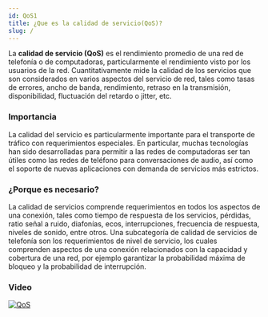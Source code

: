```yaml
---
id: QoS1
title: ¿Que es la calidad de servicio(QoS)?
slug: /
---
```


La **calidad de servicio (QoS)** es el rendimiento promedio de una red de telefonía o de computadoras, particularmente el rendimiento visto por los usuarios de la red. Cuantitativamente mide la calidad de los servicios que son considerados en varios aspectos del servicio de red, tales como tasas de errores, ancho de banda, rendimiento, retraso en la transmisión, disponibilidad, fluctuación del retardo o jitter, etc.

### Importancia
La calidad del servicio es particularmente importante para el transporte de tráfico con requerimientos especiales. En particular, muchas tecnologías han sido desarrolladas para permitir a las redes de computadoras ser tan útiles como las redes de teléfono para conversaciones de audio, así como el soporte de nuevas aplicaciones con demanda de servicios más estrictos.

### ¿Porque es necesario?
La calidad de servicios comprende requerimientos en todos los aspectos de una conexión, tales como tiempo de respuesta de los servicios, pérdidas, ratio señal a ruido, diafonías, ecos, interrupciones, frecuencia de respuesta, niveles de sonido, entre otros. Una subcategoría de calidad de servicios de telefonía son los requerimientos de nivel de servicio, los cuales comprenden aspectos de una conexión relacionados con la capacidad y cobertura de una red, por ejemplo garantizar la probabilidad máxima de bloqueo y la probabilidad de interrupción.

### Video
[![QoS](http://img.youtube.com/vi/kAovc9QVf_s/0.jpg)](http://www.youtube.com/watch?v=kAovc9QVf_s "QoS")